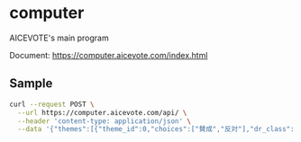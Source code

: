 # computer

AICEVOTE's main program

Document: https://computer.aicevote.com/index.html

## Sample

``` bash
curl --request POST \
  --url https://computer.aicevote.com/api/ \
  --header 'content-type: application/json' \
  --data '{"themes":[{"theme_id":0,"choices":["賛成","反対"],"dr_class":3},{"theme_id":1,"choices":["賛成","反対"],"dr_class":3}],"votes":[{"theme_id":0,"answer":1,"created_at":1598187899442,"expired_at":0},{"theme_id":1,"answer":0,"created_at":1598101579841,"expired_at":1598188014889}]}'
```
